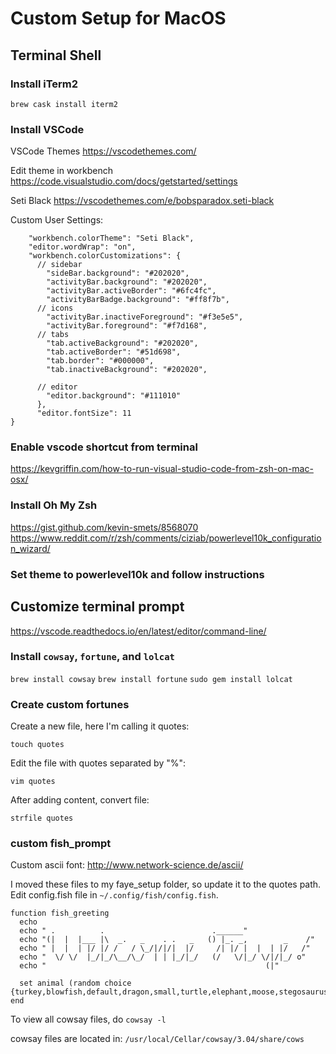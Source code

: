 # Custom Setup for MacOS

## Terminal Shell

### Install iTerm2

`brew cask install iterm2`

### Install VSCode

VSCode Themes
https://vscodethemes.com/

Edit theme in workbench
https://code.visualstudio.com/docs/getstarted/settings

Seti Black
https://vscodethemes.com/e/bobsparadox.seti-black

Custom User Settings:
```{
    "workbench.colorTheme": "Seti Black",
    "editor.wordWrap": "on",
    "workbench.colorCustomizations": {
      // sidebar
        "sideBar.background": "#202020",
        "activityBar.background": "#202020",
        "activityBar.activeBorder": "#6fc4fc",
        "activityBarBadge.background": "#ff8f7b",
      // icons
        "activityBar.inactiveForeground": "#f3e5e5",
        "activityBar.foreground": "#f7d168",
      // tabs
        "tab.activeBackground": "#202020",
        "tab.activeBorder": "#51d698",
        "tab.border": "#000000",
        "tab.inactiveBackground": "#202020",

      // editor
        "editor.background": "#111010"
      },
      "editor.fontSize": 11
}
```

### Enable vscode shortcut from terminal

https://kevgriffin.com/how-to-run-visual-studio-code-from-zsh-on-mac-osx/

### Install Oh My Zsh

https://gist.github.com/kevin-smets/8568070
https://www.reddit.com/r/zsh/comments/ciziab/powerlevel10k_configuration_wizard/

### Set theme to powerlevel10k and follow instructions

## Customize terminal prompt

https://vscode.readthedocs.io/en/latest/editor/command-line/

### Install `cowsay`, `fortune`, and `lolcat`

`brew install cowsay`
`brew install fortune`
`sudo gem install lolcat`

### Create custom fortunes

Create a new file, here I'm calling it quotes:

`touch quotes`

Edit the file with quotes separated by "%":

`vim quotes`

After adding content, convert file:

`strfile quotes`

### custom fish_prompt

Custom ascii font: http://www.network-science.de/ascii/

I moved these files to my faye_setup folder, so update it to the quotes path. Edit config.fish file in `~/.config/fish/config.fish`.

```
function fish_greeting
  echo
  echo " .          .                        .______"
  echo "(|  |  |___ |\  _.   _    . .   _   () |_. _,        _    /"
  echo " |  |  | |/ |/ /   / \_/|/|/|  |/     /| |/ |  |  | |/   /"
  echo "  \/ \/  |_/|_/\__/\_/  | | |_/|_/   (/   \/|_/ \/|/|_/ o"
  echo "                                                 (|"

  set animal (random choice {turkey,blowfish,default,dragon,small,turtle,elephant,moose,stegosaurus,tux})
end
```
To view all cowsay files, do `cowsay -l`

cowsay files are located in: `/usr/local/Cellar/cowsay/3.04/share/cows`
